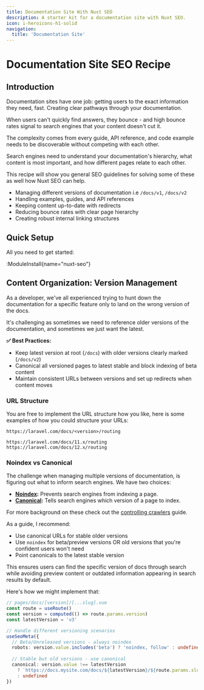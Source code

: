 ```yaml
---
title: Documentation Site With Nuxt SEO
description: A starter kit for a documentation site with Nuxt SEO.
icon: i-heroicons-h1-solid
navigation:
  title: 'Documentation Site'
---
```


# Documentation Site SEO Recipe

## Introduction

Documentation sites have one job: getting users to the exact information they need, fast. Creating clear pathways through your documentation.

When users can't quickly find answers, they bounce - and high bounce rates signal to search engines that your content doesn't cut it.

The complexity comes from every guide, API reference, and code example needs to be discoverable without competing with each other. 

Search engines need to understand your documentation's hierarchy, what content is most important, and how different pages relate to each other.

This recipe will show you general SEO guidelines for solving some of these as well how Nuxt SEO can help.

- Managing different versions of documentation i.e `/docs/v1`, `/docs/v2`
- Handling examples, guides, and API references
- Keeping content up-to-date with redirects
- Reducing bounce rates with clear page hierarchy
- Creating robust internal linking structures

## Quick Setup

All you need to get started:

:ModuleInstall{name="nuxt-seo"}

## Content Organization: Version Management

As a developer, we've all experienced trying to hunt down the documentation for a specific feature only to land on the wrong
version of the docs.

It's challenging as sometimes we need to reference older versions of the documentation, and sometimes we just want the latest.

**✅ Best Practices:**

- Keep latest version at root (`/docs`) with older versions clearly marked (`/docs/v2`)
- Canonical all versioned pages to latest stable and block indexing of beta content
- Maintain consistent URLs between versions and set up redirects when content moves

### URL Structure

You are free to implement the URL structure how you like, here is some examples of how you could structure your URLs:

```dir [Laravel]
https://laravel.com/docs/<version>/routing

https://laravel.com/docs/11.x/routing
https://laravel.com/docs/12.x/routing
```

### Noindex vs Canonical

The challenge when managing multiple versions of documentation, is figuring out
what to inform search engines. We have two choices:

- **[Noindex](/learn/controlling-crawlers/meta-tags):** Prevents search engines from indexing a page.
- **[Canonical](/learn/controlling-crawlers/canonical-urls):** Tells search engines which version of a page to index.

For more background on these check out the [controlling crawlers](/learn/controlling-crawlers) guide.

As a guide, I recommend:
- Use canonical URLs for stable older versions
- Use `noindex` for beta/preview versions OR old versions that you're confident users won't need
- Point canonicals to the latest stable version

This ensures users can find the specific version of docs through search while avoiding preview content or outdated information
appearing in search results by default.

Here's how we might implement that:

```ts
// pages/docs/[version]/[...slug].vue
const route = useRoute()
const version = computed(() => route.params.version)
const latestVersion = 'v3'

// Handle different versioning scenarios
useSeoMeta({
  // Beta/Unreleased versions - always noindex
  robots: version.value.includes('beta') ? 'noindex, follow' : undefined,
  
  // Stable but old versions - use canonical
  canonical: version.value !== latestVersion 
    ? `https://docs.mysite.com/docs/${latestVersion}/${route.params.slug}`
    : undefined
})
```
